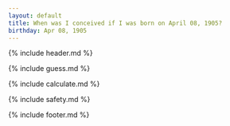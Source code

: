 ```yaml
---
layout: default
title: When was I conceived if I was born on April 08, 1905?
birthday: Apr 08, 1905
---
```


{% include header.md %}

{% include guess.md %}

{% include calculate.md %}

{% include safety.md %}

{% include footer.md %}



